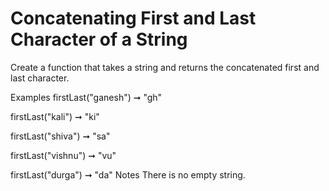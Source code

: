 # Concatenating First and Last Character of a String

Create a function that takes a string and returns the concatenated first and last character.

Examples
firstLast("ganesh") ➞ "gh"

firstLast("kali") ➞ "ki"

firstLast("shiva") ➞ "sa"

firstLast("vishnu") ➞ "vu"

firstLast("durga") ➞ "da"
Notes
There is no empty string.
